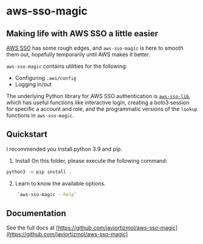 # aws-sso-magic
## Making life with AWS SSO a little easier

[AWS SSO](https://aws.amazon.com/single-sign-on/) has some rough edges, and `aws-sso-magic` is here to smooth them out, hopefully temporarily until AWS makes it better.

`aws-sso-magic` contains utilities for the following:
* Configuring `.aws/config`
* Logging in/out

The underlying Python library for AWS SSO authentication is [`aws-sso-lib`](https://pypi.org/project/aws-sso-lib/), which has useful functions like interactive login, creating a boto3 session for specific a account and role, and the programmatic versions of the `lookup` functions in `aws-sso-magic`.

## Quickstart

I recommended you install python 3.9 and pip.

1. Install 
On this folder, please execute the following command: 
```bash
python3 -m pip install .
```
2. Learn to know the available options.
```bash
    `aws-sso-magic --help` 
```

## Documentation

See the full docs at [https://github.com/javiortizmol/aws-sso-magic](https://github.com/javiortizmol/aws-sso-magic)
